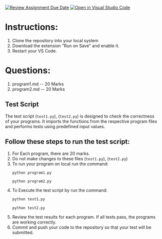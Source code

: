 [![Review Assignment Due Date](https://classroom.github.com/assets/deadline-readme-button-22041afd0340ce965d47ae6ef1cefeee28c7c493a6346c4f15d667ab976d596c.svg)](https://classroom.github.com/a/VFi-u-gY)
[![Open in Visual Studio Code](https://classroom.github.com/assets/open-in-vscode-2e0aaae1b6195c2367325f4f02e2d04e9abb55f0b24a779b69b11b9e10269abc.svg)](https://classroom.github.com/online_ide?assignment_repo_id=17059834&assignment_repo_type=AssignmentRepo)
# Instructions:
1. Clone the repository into your local system
2. Download the extension "Run on Save" and enable it.
3. Restart your VS Code.

# Questions:

1. program1.md -- 20 Marks
2. program2.md -- 20 Marks


## Test Script

The test script (`test1.py`), (`test2.py`) is designed to check the correctness of your programs. It imports the functions from the respective program files and performs tests using predefined input values.

## Follow these steps to run the test script:

1. For Each program, there are 20 marks.
2. Do not make changes to these files (`test1.py`), (`test2.py`)
3. To run your program on local run the command:
    ```bash
    python program1.py
    
    ```   
    ``` 
    python program2.py
4. To Execute the test script by run the command:
    ```bash
    python test1.py
    
    ```   
    ``` 
    python test2.py
5. Review the test results for each program. If all tests pass, the programs are working correctly.
6. Commit and push your code to the repository so that your test will be submitted.


